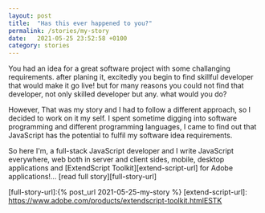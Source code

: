 ```yaml
---
layout: post
title:  "Has this ever happened to you?"
permalink: /stories/my-story
date:   2021-05-25 23:52:58 +0100
category: stories
---
```


You had an idea for a great software project with some challanging requirements. after planing it, excitedly you begin to find skillful developer that would make it go live!
but for many reasons you could not find that developer, not only skilled developer but any.
what would you do?

However, That was my story and I had to follow a different approach, so I decided to work on it my self.
I spent sometime digging into software programming and different programming languages,
I came to find out that JavaScript has the potential to fulfil my software idea requirements. 

So here I'm, a full-stack JavaScript developer and I write JavaScript everywhere, web both in server and client sides, mobile, desktop applications and [ExtendScript Toolkit][extend-script-url] for Adobe applications!...
 [read full story][full-story-url]
<!--end_excerpt-->

[full-story-url]:{% post_url 2021-05-25-my-story %}
[extend-script-url]: https://www.adobe.com/products/extendscript-toolkit.htmlESTK
